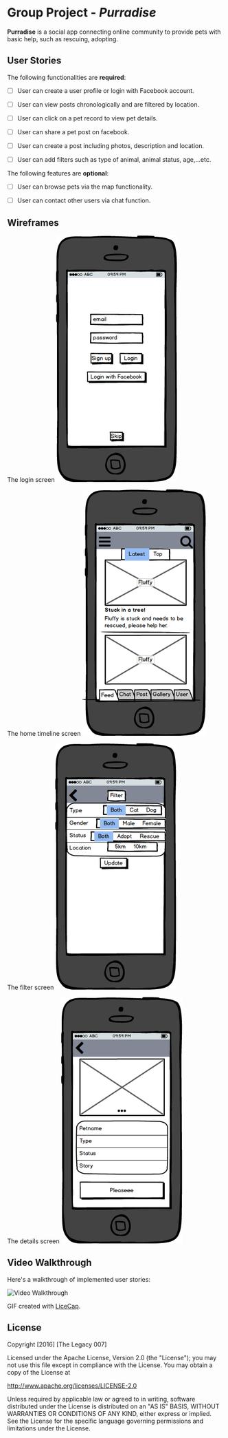 # Group Project - *Purradise*

**Purradise** is a social app connecting online community to provide pets with basic help, such as rescuing, adopting.

## User Stories

The following functionalities are **required**:
- [ ] User can create a user profile or login with Facebook account.
- [ ] User can view posts chronologically and are filtered by location.
- [ ] User can click on a pet record to view pet details.
- [ ] User can share a pet post on facebook.
- [ ] User can create a post including photos, description and location.
- [ ] User can add filters such as type of animal, animal status, age,...etc.


The following features are **optional**:
- [ ] User can browse pets via the map functionality.
- [ ] User can contact other users via chat function.

 

## Wireframes
The login screen
<img src='https://github.com/TheLegacy007/CoderSchooFinalProject/blob/master/login%20screen.png' title='The login screen' width='' alt='The login screen' />

The home timeline screen
<img src='https://github.com/TheLegacy007/CoderSchooFinalProject/blob/master/home%20screen.png' title='The home timeline screen' width='' alt='The home timeline screen' />

The filter screen
<img src='https://github.com/TheLegacy007/CoderSchooFinalProject/blob/master/filter%20screen.png' title='The home timeline screen' width='' alt='The filter screen' />

The details screen
<img src='https://github.com/TheLegacy007/CoderSchooFinalProject/blob/master/details%20screen.png' title='The details screen' width='' alt='The details screen' />


## Video Walkthrough

Here's a walkthrough of implemented user stories:

<img src='https://github.com/' title='Video Walkthrough' width='' alt='Video Walkthrough' />

GIF created with [LiceCap](http://www.cockos.com/licecap/).

## License

Copyright [2016] [The Legacy 007]

Licensed under the Apache License, Version 2.0 (the "License");
you may not use this file except in compliance with the License.
You may obtain a copy of the License at

http://www.apache.org/licenses/LICENSE-2.0

Unless required by applicable law or agreed to in writing, software
distributed under the License is distributed on an "AS IS" BASIS,
WITHOUT WARRANTIES OR CONDITIONS OF ANY KIND, either express or implied.
See the License for the specific language governing permissions and
limitations under the License.
